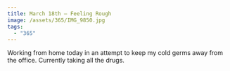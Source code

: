 ```yaml
---
title: March 18th — Feeling Rough
image: /assets/365/IMG_9850.jpg
tags:
  - "365"
---
```

Working from home today in an attempt to keep my cold germs away from the office. Currently taking all the drugs.